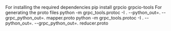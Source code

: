 For installing the required dependencies
    pip install grpcio grpcio-tools
For generating the proto files
    python -m grpc_tools.protoc -I . --python_out=. --grpc_python_out=. mapper.proto
    python -m grpc_tools.protoc -I . --python_out=. --grpc_python_out=. reducer.proto